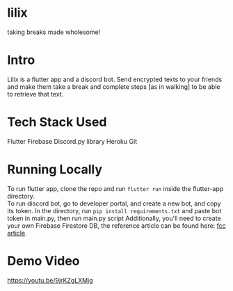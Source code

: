 # lilix
taking breaks made wholesome!

# Intro
Lilix is a flutter app and a discord bot. Send encrypted texts to your friends and make them take a break and complete steps [as in walking] to be able to retrieve that text.

# Tech Stack Used
Flutter
Firebase
Discord.py library
Heroku
Git

# Running Locally
To run flutter app, clone the repo and run ```flutter run``` inside the flutter-app directory. <br>
To run discord bot, go to developer portal, and create a new bot, and copy its token. In the directory, run ``` pip install requirements.txt ``` and paste bot token in main.py, then run main.py script
Additionally, you'll need to create your own Firebase Firestore DB, the reference article can be found here: [fcc article](https://www.freecodecamp.org/news/how-to-get-started-with-firebase-using-python/#:~:text=First%2C%20we%20need%20to%20specify,private%20key%20in%20JSON%20format).


# Demo Video
https://youtu.be/9jrKZgLXMig
